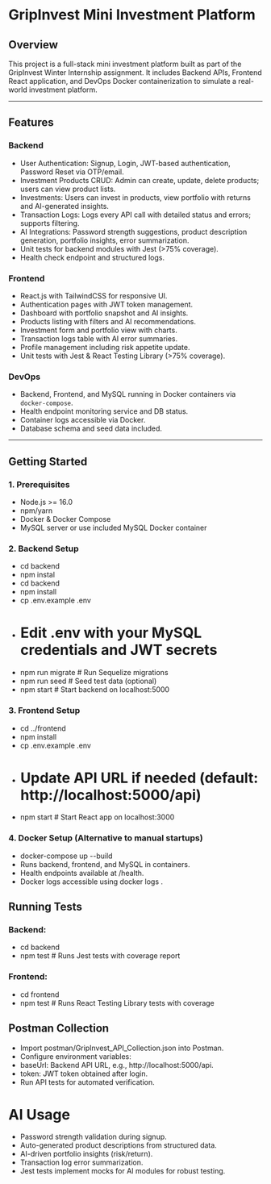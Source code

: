 # GripInvest Mini Investment Platform

## Overview

This project is a full-stack mini investment platform built as part of the GripInvest Winter Internship assignment. It includes Backend APIs, Frontend React application, and DevOps Docker containerization to simulate a real-world investment platform.

---

## Features

### Backend

- User Authentication: Signup, Login, JWT-based authentication, Password Reset via OTP/email.
- Investment Products CRUD: Admin can create, update, delete products; users can view product lists.
- Investments: Users can invest in products, view portfolio with returns and AI-generated insights.
- Transaction Logs: Logs every API call with detailed status and errors; supports filtering.
- AI Integrations: Password strength suggestions, product description generation, portfolio insights, error summarization.
- Unit tests for backend modules with Jest (>75% coverage).
- Health check endpoint and structured logs.

### Frontend

- React.js with TailwindCSS for responsive UI.
- Authentication pages with JWT token management.
- Dashboard with portfolio snapshot and AI insights.
- Products listing with filters and AI recommendations.
- Investment form and portfolio view with charts.
- Transaction logs table with AI error summaries.
- Profile management including risk appetite update.
- Unit tests with Jest & React Testing Library (>75% coverage).

### DevOps

- Backend, Frontend, and MySQL running in Docker containers via `docker-compose`.
- Health endpoint monitoring service and DB status.
- Container logs accessible via Docker.
- Database schema and seed data included.

---

## Getting Started

### 1. Prerequisites

- Node.js >= 16.0
- npm/yarn
- Docker & Docker Compose
- MySQL server or use included MySQL Docker container

### 2. Backend Setup
- cd backend
- npm instal
- cd backend
- npm install
- cp .env.example .env
- # Edit .env with your MySQL credentials and JWT secrets
- npm run migrate    # Run Sequelize migrations
- npm run seed       # Seed test data (optional)
- npm start          # Start backend on localhost:5000

### 3. Frontend Setup

- cd ../frontend
- npm install
- cp .env.example .env
- # Update API URL if needed (default: http://localhost:5000/api)
- npm start          # Start React app on localhost:3000

### 4. Docker Setup (Alternative to manual startups)

- docker-compose up --build
- Runs backend, frontend, and MySQL in containers.
- Health endpoints available at /health.
- Docker logs accessible using docker logs <container-name>.

## Running Tests
### Backend:

- cd backend
- npm test     # Runs Jest tests with coverage report


### Frontend:

- cd frontend
- npm test     # Runs React Testing Library tests with coverage

## Postman Collection
- Import postman/GripInvest_API_Collection.json into Postman.
- Configure environment variables:
- baseUrl: Backend API URL, e.g., http://localhost:5000/api.
- token: JWT token obtained after login.
- Run API tests for automated verification.

# AI Usage
- Password strength validation during signup.
- Auto-generated product descriptions from structured data.
- AI-driven portfolio insights (risk/return).
- Transaction log error summarization.
- Jest tests implement mocks for AI modules for robust testing.
